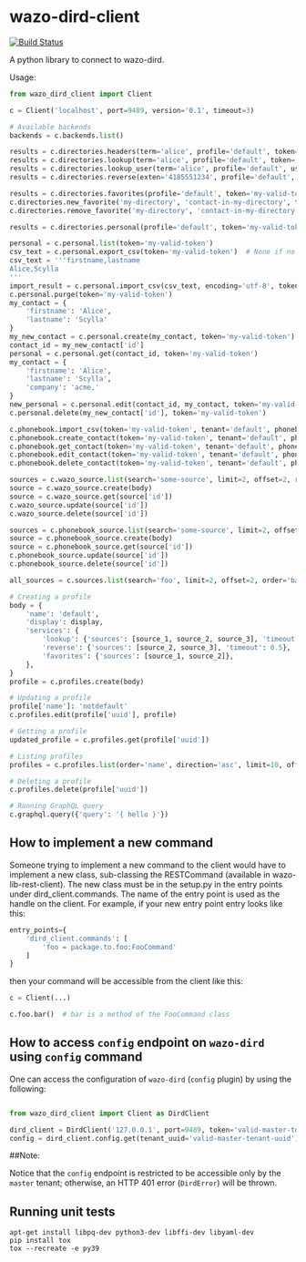wazo-dird-client
================

[![Build Status](https://jenkins.wazo.community/buildStatus/icon?job=wazo-dird-client)](https://jenkins.wazo.community/job/wazo-dird-client)

A python library to connect to wazo-dird.

Usage:

```python
from wazo_dird_client import Client

c = Client('localhost', port=9489, version='0.1', timeout=3)

# Available backends
backends = c.backends.list()

results = c.directories.headers(term='alice', profile='default', token='my-valid-token')
results = c.directories.lookup(term='alice', profile='default', token='my-valid-token')
results = c.directories.lookup_user(term='alice', profile='default', user_uuid='user-uuid', token='my-valid-token')
results = c.directories.reverse(exten='4185551234', profile='default', token='my-valid-token')

results = c.directories.favorites(profile='default', token='my-valid-token')
c.directories.new_favorite('my-directory', 'contact-in-my-directory', token='my-valid-token')
c.directories.remove_favorite('my-directory', 'contact-in-my-directory', token='my-valid-token')

results = c.directories.personal(profile='default', token='my-valid-token')

personal = c.personal.list(token='my-valid-token')
csv_text = c.personal.export_csv(token='my-valid-token')  # None if no personal contacts
csv_text = '''firstname,lastname
Alice,Scylla
'''
import_result = c.personal.import_csv(csv_text, encoding='utf-8', token='my-valid-token')
c.personal.purge(token='my-valid-token')
my_contact = {
    'firstname': 'Alice',
    'lastname': 'Scylla'
}
my_new_contact = c.personal.create(my_contact, token='my-valid-token')
contact_id = my_new_contact['id']
personal = c.personal.get(contact_id, token='my-valid-token')
my_contact = {
    'firstname': 'Alice',
    'lastname': 'Scylla',
    'company': 'acme,'
}
new_personal = c.personal.edit(contact_id, my_contact, token='my-valid-token')
c.personal.delete(my_new_contact['id'], token='my-valid-token')

c.phonebook.import_csv(token='my-valid-token', tenant='default', phonebook_id=7, csv_text=csv_text, encoding='utf-8')
c.phonebook.create_contact(token='my-valid-token', tenant='default', phonebook_id=7, my_contact)
c.phonebook.get_contact(token='my-valid-token', tenant='default', phonebook_id=7, contact_uuid)
c.phonebook.edit_contact(token='my-valid-token', tenant='default', phonebook_id=7, contact_uuid, my_contact, 1)
c.phonebook.delete_contact(token='my-valid-token', tenant='default', phonebook_id=7, contact_uuid)

sources = c.wazo_source.list(search='some-source', limit=2, offset=2, recurse=False, order='name', direction='desc')
source = c.wazo_source.create(body)
source = c.wazo_source.get(source['id'])
c.wazo_source.update(source['id'])
c.wazo_source.delete(source['id'])

sources = c.phonebook_source.list(search='some-source', limit=2, offset=2, recurse=False, order='name', direction='desc')
source = c.phonebook_source.create(body)
source = c.phonebook_source.get(source['id'])
c.phonebook_source.update(source['id'])
c.phonebook_source.delete(source['id'])

all_sources = c.sources.list(search='foo', limit=2, offset=2, order='backend')

# Creating a profile
body = {
    'name': 'default',
    'display': display,
    'services': {
        'lookup': {'sources': [source_1, source_2, source_3], 'timeout': 5},
        'reverse': {'sources': [source_2, source_3], 'timeout': 0.5},
        'favorites': {'sources': [source_1, source_2]},
    },
}
profile = c.profiles.create(body)

# Updating a profile
profile['name']: 'notdefault'
c.profiles.edit(profile['uuid'], profile)

# Getting a profile
updated_profile = c.profiles.get(profile['uuid'])

# Listing profiles
profiles = c.profiles.list(order='name', direction='asc', limit=10, offset=30, search='def')

# Deleting a profile
c.profiles.delete(profile['uuid'])

# Running GraphQL query
c.graphql.query({'query': '{ hello }'})
```


How to implement a new command
------------------------------

Someone trying to implement a new command to the client would have to implement
a new class, sub-classing the RESTCommand (available in
wazo-lib-rest-client). The new class must be in the setup.py in the entry points
under dird_client.commands. The name of the entry point is used as the handle on
the client. For example, if your new entry point entry looks like this:

```python
entry_points={
    'dird_client.commands': [
        'foo = package.to.foo:FooCommand'
    ]
}
```

then your command will be accessible from the client like this:

```python
c = Client(...)

c.foo.bar()  # bar is a method of the FooCommand class
```


How to access `config` endpoint on `wazo-dird` using `config` command
---------------------------------------------------------------------

One can access the configuration of `wazo-dird` (`config` plugin) by using the following:

```python

from wazo_dird_client import Client as DirdClient

dird_client = DirdClient('127.0.0.1', port=9489, token='valid-master-token')
config = dird_client.config.get(tenant_uuid='valid-master-tenant-uuid')

```

##Note:

Notice that the `config` endpoint is restricted to be accessible only by the `master` tenant; otherwise, an HTTP 401 error (`DirdError`) will be thrown.


Running unit tests
------------------

```
apt-get install libpq-dev python3-dev libffi-dev libyaml-dev
pip install tox
tox --recreate -e py39
```
